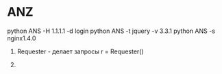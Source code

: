 # ANZ
python ANS -H 1.1.1.1 -d login
python ANS -t jquery -v 3.3.1
python ANS -s nginx1.4.0

1. Requester - делает запросы
    r = Requester()
    
2. 